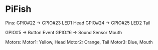 # PiFish

Pins:
GPIO#22 -> GPIO#23 LED1 Head
GPIO#24 -> GPIO#25 LED2 Tail

GPIO#5 -> Button Event
GPIO#6 -> Sound Sensor Mouth

Motors:
Motor1: Yellow, Head
Motor2: Orange, Tail
Motor3: Blue, Mouth
